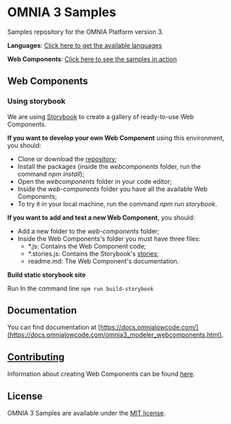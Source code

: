 # OMNIA 3 Samples

Samples repository for the OMNIA Platform version 3.

**Languages**: [Click here to get the available languages](https://github.com/OMNIALowCode/omnia3-samples/tree/master/languages)

**Web Components**: [Click here to see the samples in action](https://omnialowcode.github.io/omnia3-samples/webcomponents/docs)

## Web Components

### Using storybook

We are using [Storybook](https://storybook.js.org/docs/basics/introduction/) to create a gallery of ready-to-use Web Components.

**If you want to develop your own Web Component** using this environment, you should:

- Clone or download the [repository](https://github.com/OMNIALowCode/omnia3-samples);
- Install the packages (inside the _webcomponents_ folder, run the command _npm install_);
- Open the _webcomponents_ folder in your code editor;
- Inside the _web-components_ folder you have all the available Web Components;
- To try it in your local machine, run the command _npm run storybook_.

**If you want to add and test a new Web Component**, you should:

- Add a new folder to the _web-components_ folder;
- Inside the Web Components's folder you must have three files:
  - \*.js: Contains the Web Component code;
  - \*.stories.js: Contains the Storybook's [stories](https://storybook.js.org/docs/guides/guide-html/#step-4-write-your-stories);
  - readme.md: The Web Component's documentation.

**Build static storybook site**

Run In the command line `npm run build-storybook`

## Documentation

You can find documentation at [https://docs.omnialowcode.com/](https://docs.omnialowcode.com/omnia3_modeler_webcomponents.html).

## [Contributing](CONTRIBUTING.md)

Information about creating Web Components can be found [here](https://github.com/OMNIALowCode/omnia3-samples#web-components).

## License

OMNIA 3 Samples are available under the [MIT license](http://opensource.org/licenses/MIT).
